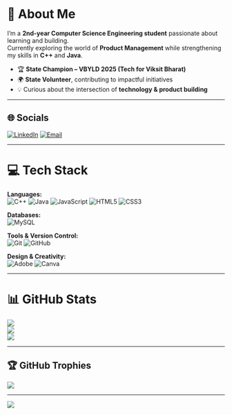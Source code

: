 # 💫 About Me
I’m a **2nd-year Computer Science Engineering student** passionate about learning and building.  
Currently exploring the world of **Product Management** while strengthening my skills in **C++** and **Java**.  

- 🏆 **State Champion – VBYLD 2025 (Tech for Viksit Bharat)**  
- 🌍 **State Volunteer**, contributing to impactful initiatives  
- 💡 Curious about the intersection of **technology & product building**

---

## 🌐 Socials
[![LinkedIn](https://img.shields.io/badge/LinkedIn-%230077B5.svg?logo=linkedin&logoColor=white)](https://linkedin.com/in/ishika-8263b9354) 
[![Email](https://img.shields.io/badge/Email-D14836?logo=gmail&logoColor=white)](mailto:ishikabedi55@gmail.com) 

---

# 💻 Tech Stack
**Languages:**  
![C++](https://img.shields.io/badge/c++-%2300599C.svg?style=for-the-badge&logo=c%2B%2B&logoColor=white) 
![Java](https://img.shields.io/badge/java-%23ED8B00.svg?style=for-the-badge&logo=openjdk&logoColor=white) 
![JavaScript](https://img.shields.io/badge/javascript-%23323330.svg?style=for-the-badge&logo=javascript&logoColor=%23F7DF1E) 
![HTML5](https://img.shields.io/badge/html5-%23E34F26.svg?style=for-the-badge&logo=html5&logoColor=white) 
![CSS3](https://img.shields.io/badge/css3-%231572B6.svg?style=for-the-badge&logo=css3&logoColor=white)  

**Databases:**  
![MySQL](https://img.shields.io/badge/mysql-4479A1.svg?style=for-the-badge&logo=mysql&logoColor=white)  

**Tools & Version Control:**  
![Git](https://img.shields.io/badge/git-%23F05033.svg?style=for-the-badge&logo=git&logoColor=white) 
![GitHub](https://img.shields.io/badge/github-%23121011.svg?style=for-the-badge&logo=github&logoColor=white)  

**Design & Creativity:**  
![Adobe](https://img.shields.io/badge/adobe-%23FF0000.svg?style=for-the-badge&logo=adobe&logoColor=white) 
![Canva](https://img.shields.io/badge/Canva-%2300C4CC.svg?style=for-the-badge&logo=Canva&logoColor=white)  

---

# 📊 GitHub Stats
![](https://github-readme-stats.vercel.app/api?username=ishika955&theme=dark&hide_border=false&include_all_commits=true&count_private=false)  
![](https://github-readme-streak-stats.herokuapp.com/?user=ishika955&theme=dark&hide_border=false)  
![](https://github-readme-stats.vercel.app/api/top-langs/?username=ishika955&theme=dark&hide_border=false&include_all_commits=true&count_private=false&layout=compact)  

---

## 🏆 GitHub Trophies
![](https://github-profile-trophy.vercel.app/?username=ishika955&theme=radical&no-frame=false&no-bg=false&margin-w=4&title=Commits,Repositories,PullRequest,Issues,Organizations)

---

[![](https://visitcount.itsvg.in/api?id=ishika955&icon=1&color=8)](https://visitcount.itsvg.in)

